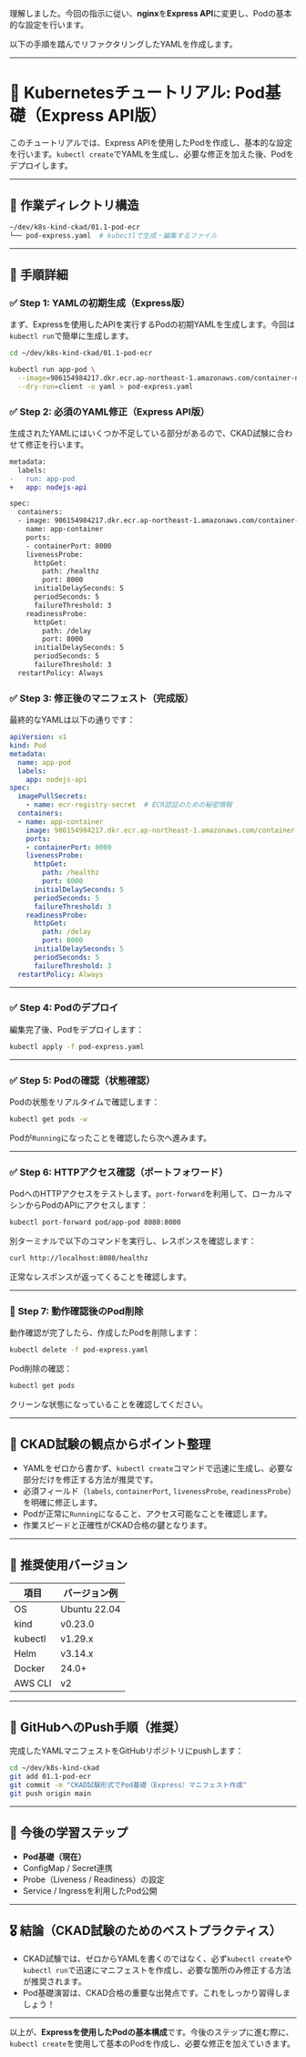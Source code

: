 理解しました。今回の指示に従い、**nginx**を**Express API**に変更し、Podの基本的な設定を行います。

以下の手順を踏んでリファクタリングしたYAMLを作成します。

---

# 📘 **Kubernetesチュートリアル: Pod基礎（Express API版）**

このチュートリアルでは、Express APIを使用したPodを作成し、基本的な設定を行います。`kubectl create`でYAMLを生成し、必要な修正を加えた後、Podをデプロイします。

---

## 📂 **作業ディレクトリ構造**

```bash
~/dev/k8s-kind-ckad/01.1-pod-ecr
└── pod-express.yaml  # kubectlで生成・編集するファイル
```

---

## 🚀 **手順詳細**

### ✅ **Step 1: YAMLの初期生成（Express版）**

まず、Expressを使用したAPIを実行するPodの初期YAMLを生成します。今回は`kubectl run`で簡単に生成します。

```bash
cd ~/dev/k8s-kind-ckad/01.1-pod-ecr

kubectl run app-pod \
  --image=986154984217.dkr.ecr.ap-northeast-1.amazonaws.com/container-nodejs-api-8000:v1.0.5 \
  --dry-run=client -o yaml > pod-express.yaml
```

### ✅ **Step 2: 必須のYAML修正（Express API版）**

生成されたYAMLにはいくつか不足している部分があるので、CKAD試験に合わせて修正を行います。

```diff
metadata:
  labels:
-   run: app-pod
+   app: nodejs-api

spec:
  containers:
  - image: 986154984217.dkr.ecr.ap-northeast-1.amazonaws.com/container-nodejs-api-8000:v1.0.5
    name: app-container
    ports:
    - containerPort: 8000
    livenessProbe:
      httpGet:
        path: /healthz
        port: 8000
      initialDelaySeconds: 5
      periodSeconds: 5
      failureThreshold: 3
    readinessProbe:
      httpGet:
        path: /delay
        port: 8000
      initialDelaySeconds: 5
      periodSeconds: 5
      failureThreshold: 3
  restartPolicy: Always
```

### ✅ **Step 3: 修正後のマニフェスト（完成版）**

最終的なYAMLは以下の通りです：

```yaml
apiVersion: v1
kind: Pod
metadata:
  name: app-pod
  labels:
    app: nodejs-api
spec:
  imagePullSecrets:
    - name: ecr-registry-secret  # ECR認証のための秘密情報
  containers:
  - name: app-container
    image: 986154984217.dkr.ecr.ap-northeast-1.amazonaws.com/container-nodejs-api-8000:v1.0.5
    ports:
    - containerPort: 8000
    livenessProbe:
      httpGet:
        path: /healthz
        port: 8000
      initialDelaySeconds: 5
      periodSeconds: 5
      failureThreshold: 3
    readinessProbe:
      httpGet:
        path: /delay
        port: 8000
      initialDelaySeconds: 5
      periodSeconds: 5
      failureThreshold: 3
  restartPolicy: Always
```

---

### ✅ **Step 4: Podのデプロイ**

編集完了後、Podをデプロイします：

```bash
kubectl apply -f pod-express.yaml
```

---

### ✅ **Step 5: Podの確認（状態確認）**

Podの状態をリアルタイムで確認します：

```bash
kubectl get pods -w
```

Podが`Running`になったことを確認したら次へ進みます。

---

### ✅ **Step 6: HTTPアクセス確認（ポートフォワード）**

PodへのHTTPアクセスをテストします。`port-forward`を利用して、ローカルマシンからPodのAPIにアクセスします：

```bash
kubectl port-forward pod/app-pod 8080:8000
```

別ターミナルで以下のコマンドを実行し、レスポンスを確認します：

```bash
curl http://localhost:8080/healthz
```

正常なレスポンスが返ってくることを確認します。

---

### 🧹 **Step 7: 動作確認後のPod削除**

動作確認が完了したら、作成したPodを削除します：

```bash
kubectl delete -f pod-express.yaml
```

Pod削除の確認：

```bash
kubectl get pods
```

クリーンな状態になっていることを確認してください。

---

## 📌 **CKAD試験の観点からポイント整理**

- YAMLをゼロから書かず、`kubectl create`コマンドで迅速に生成し、必要な部分だけを修正する方法が推奨です。
- 必須フィールド（`labels`, `containerPort`, `livenessProbe`, `readinessProbe`）を明確に修正します。
- Podが正常に`Running`になること、アクセス可能なことを確認します。
- 作業スピードと正確性がCKAD合格の鍵となります。

---

## 🚩 **推奨使用バージョン**

|項目|バージョン例|
|---|---|
|OS|Ubuntu 22.04|
|kind|v0.23.0|
|kubectl|v1.29.x|
|Helm|v3.14.x|
|Docker|24.0+|
|AWS CLI|v2|

---

## 🚩 **GitHubへのPush手順（推奨）**

完成したYAMLマニフェストをGitHubリポジトリにpushします：

```bash
cd ~/dev/k8s-kind-ckad
git add 01.1-pod-ecr
git commit -m "CKAD試験形式でPod基礎（Express）マニフェスト作成"
git push origin main
```

---

## 🚀 **今後の学習ステップ**

- **Pod基礎（現在）**
- ConfigMap / Secret連携
- Probe（Liveness / Readiness）の設定
- Service / Ingressを利用したPod公開

---

## 🎖 **結論（CKAD試験のためのベストプラクティス）**

- CKAD試験では、ゼロからYAMLを書くのではなく、必ず`kubectl create`や`kubectl run`で迅速にマニフェストを作成し、必要な箇所のみ修正する方法が推奨されます。
- Pod基礎演習は、CKAD合格の重要な出発点です。これをしっかり習得しましょう！

---

以上が、**Expressを使用したPodの基本構成**です。今後のステップに進む際に、`kubectl create`を使用して基本のPodを作成し、必要な修正を加えていきます。